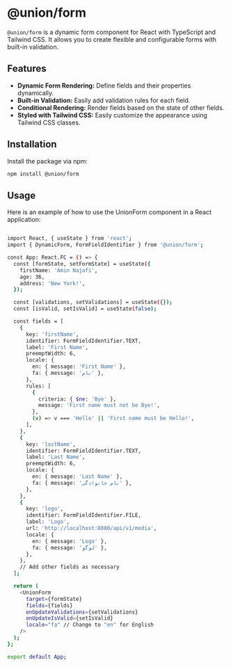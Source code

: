 # @union/form

`@union/form` is a dynamic form component for React with TypeScript and Tailwind CSS. It allows you to create flexible and configurable forms with built-in validation.

## Features

- **Dynamic Form Rendering:** Define fields and their properties dynamically.
- **Built-in Validation:** Easily add validation rules for each field.
- **Conditional Rendering:** Render fields based on the state of other fields.
- **Styled with Tailwind CSS:** Easily customize the appearance using Tailwind CSS classes.

## Installation

Install the package via npm:

```bash
npm install @union/form
```

## Usage
Here is an example of how to use the UnionForm component in a React application:

```bash

import React, { useState } from 'react';
import { DynamicForm, FormFieldIdentifier } from '@union/form';

const App: React.FC = () => {
  const [formState, setFormState] = useState({
    firstName: 'Amin Najafi',
    age: 36,
    address: 'New York!',
  });

  const [validations, setValidations] = useState({});
  const [isValid, setIsValid] = useState(false);

  const fields = [
    {
      key: 'firstName',
      identifier: FormFieldIdentifier.TEXT,
      label: 'First Name',
      preemptWidth: 6,
      locale: {
        en: { message: 'First Name' },
        fa: { message: 'نام' },
      },
      rules: [
        {
          criteria: { $ne: 'Bye' },
          message: 'First name must not be Bye!',
        },
        (v) => v === 'Hello' || 'First name must be Hello!',
      ],
    },
    {
      key: 'lastName',
      identifier: FormFieldIdentifier.TEXT,
      label: 'Last Name',
      preemptWidth: 6,
      locale: {
        en: { message: 'Last Name' },
        fa: { message: 'نام خانوادگی' },
      },
    },
    {
      key: 'logo',
      identifier: FormFieldIdentifier.FILE,
      label: 'Logo',
      url: 'http://localhost:8080/api/v1/media',
      locale: {
        en: { message: 'Logo' },
        fa: { message: 'لوگو' },
      },
    },
    // Add other fields as necessary
  ];

  return (
    <UnionForm
      target={formState}
      fields={fields}
      onUpdateValidations={setValidations}
      onUpdateIsValid={setIsValid}
      locale="fa" // Change to "en" for English
    />
  );
};

export default App;

```